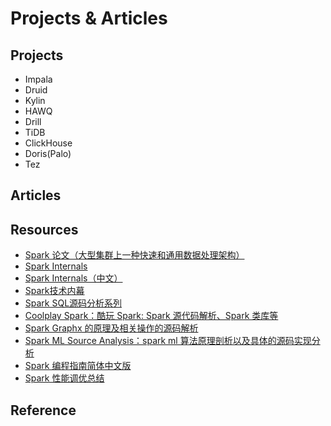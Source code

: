 # Projects & Articles

## Projects

* Impala
* Druid
* Kylin
* HAWQ
* Drill
* TiDB
* ClickHouse
* Doris(Palo)
* Tez

## Articles

## Resources

* [Spark 论文（大型集群上一种快速和通用数据处理架构）](http://code.csdn.net/news/2823703)
* [Spark Internals](https://github.com/JerryLead/SparkInternals)
* [Spark Internals（中文）](https://spark-internals.books.yourtion.com/index.html)
* [Spark技术内幕](http://blog.csdn.net/column/details/spark.html)
* [Spark SQL源码分析系列](http://blog.csdn.net/column/details/sparksql.html)
* [Coolplay Spark：酷玩 Spark: Spark 源代码解析、Spark 类库等](https://github.com/lw-lin/CoolplaySpark)
* [Spark Graphx 的原理及相关操作的源码解析](https://github.com/endymecy/spark-graphx-source-analysis)
* [Spark ML Source Analysis：spark ml 算法原理剖析以及具体的源码实现分析](https://github.com/endymecy/spark-ml-source-analysis)
* [Spark 编程指南简体中文版](https://github.com/endymecy/spark-programming-guide-zh-cn)
* [Spark 性能调优总结](https://github.com/endymecy/spark-config-and-tuning)

## Reference




